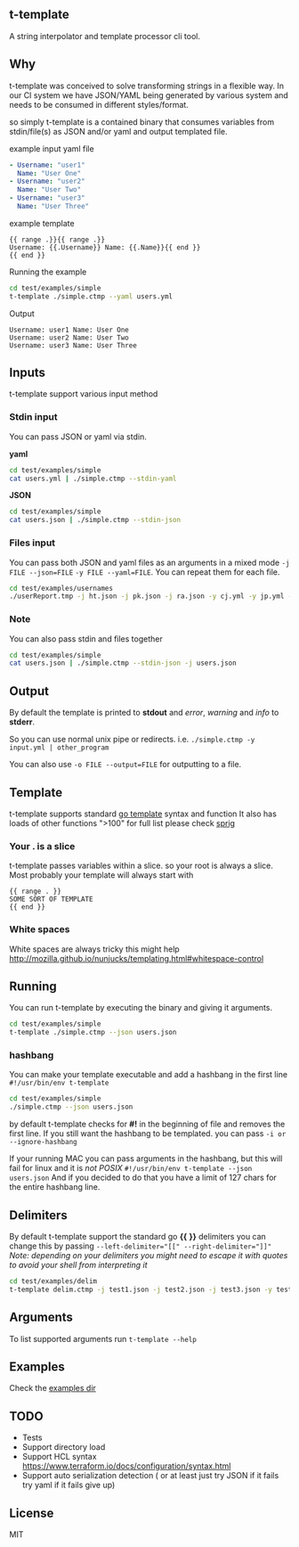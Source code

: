 ## t-template

A string interpolator and template processor cli tool.

## Why

t-template was conceived to solve transforming strings in a flexible way. In our CI system we have JSON/YAML being generated by various system and needs to be consumed in different styles/format.

so simply t-template is a contained binary that consumes variables from stdin/file(s) as JSON and/or yaml and output templated file.

example input yaml file
```yaml
- Username: "user1"
  Name: "User One"
- Username: "user2"
  Name: "User Two"
- Username: "user3"
  Name: "User Three"
```

example template
```
{{ range .}}{{ range .}}
Username: {{.Username}} Name: {{.Name}}{{ end }}
{{ end }}
```

Running the example
```bash
cd test/examples/simple
t-template ./simple.ctmp --yaml users.yml
```

Output
```
Username: user1 Name: User One
Username: user2 Name: User Two
Username: user3 Name: User Three
```
## Inputs

t-template support various input method

### Stdin input

You can pass JSON or yaml via stdin.

**yaml**
```bash
cd test/examples/simple
cat users.yml | ./simple.ctmp --stdin-yaml
```

**JSON**
```bash
cd test/examples/simple
cat users.json | ./simple.ctmp --stdin-json
```

### Files input

You can pass both JSON and yaml files as an arguments in a mixed mode ```-j FILE --json=FILE```  ```-y FILE --yaml=FILE```. You can repeat them for each file.

```bash
cd test/examples/usernames
./userReport.tmp -j ht.json -j pk.json -j ra.json -y cj.yml -y jp.yml -y yo.yml
```

### Note

You can also pass stdin and files together

```bash
cd test/examples/simple
cat users.json | ./simple.ctmp --stdin-json -j users.json
```

## Output

By default the template is printed to **stdout** and *error*, *warning* and *info* to **stderr**.

So you can use normal unix pipe or redirects. i.e. ```./simple.ctmp -y input.yml | other_program```

You can also use ```-o FILE --output=FILE``` for outputting to a file.

## Template

t-template supports standard [go template](https://golang.org/pkg/text/template) syntax and function
It also has loads of other functions ">100" for full list please check [sprig](https://github.com/Masterminds/sprig)

### Your . is a slice

t-template passes variables within a slice. so your root is always a slice. Most probably your template will always start with

```
{{ range . }}
SOME SORT OF TEMPLATE
{{ end }}
```

### White spaces

White spaces are always tricky this might help http://mozilla.github.io/nunjucks/templating.html#whitespace-control

## Running

You can run t-template by executing the binary and giving it arguments.

```bash
cd test/examples/simple
t-template ./simple.ctmp --json users.json
```
### hashbang

You can make your template executable and add a hashbang in the first line ```#!/usr/bin/env t-template```

```bash
cd test/examples/simple
./simple.ctmp --json users.json
```
by default t-template checks for **#!** in the beginning of file and removes the first line. If you still want the hashbang to be templated.
you can pass ```-i or --ignore-hashbang```

If your running MAC you can pass arguments in the hashbang, but this will fail for linux and it is _not POSIX_ ```#!/usr/bin/env t-template --json users.json```
And if you decided to do that you have a limit of 127 chars for the entire hashbang line.

## Delimiters

By default t-template support the standard go **{{** **}}** delimiters you can change this by passing ```--left-delimiter="[[" --right-delimiter="]]"```
*Note: depending on your delimiters you might need to escape it with quotes to avoid your shell from interpreting it*

```bash
cd test/examples/delim
t-template delim.ctmp -j test1.json -j test2.json -j test3.json -y test4.yml -l "<%" -r "%>"
```

## Arguments

To list supported arguments run ```t-template --help```

## Examples

Check the [examples dir](https://github.com/ahelal/t-template/tree/master/examples)

## TODO

* Tests
* Support directory load
* Support HCL syntax https://www.terraform.io/docs/configuration/syntax.html
* Support auto serialization detection ( or at least just try JSON if it fails try yaml if it fails give up)

## License
MIT
